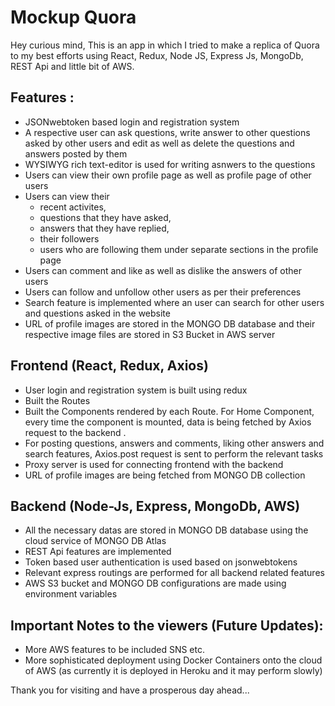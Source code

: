 # Mockup Quora

Hey curious mind,
This is an app in which I tried to make a replica of Quora to my best efforts using React, Redux, Node JS, Express Js, MongoDb, REST Api and little bit of AWS.


## Features :
- JSONwebtoken based login and registration system
- A respective user can ask questions, write answer to other questions asked by other users and edit as well as delete the questions and answers posted by them
- WYSIWYG rich text-editor is used for writing asnwers to the questions
- Users can view their own profile page as well as profile page of other users
- Users can view their 
    - recent activites, 
    - questions that they have asked,
    - answers  that they have replied,
    - their followers 
    - users who are following them
under separate sections in the profile page 
- Users can comment and like as well as dislike the answers of other users
- Users can follow and unfollow other users as per their preferences
- Search feature is implemented where an user can search for other users and questions asked in the website
- URL of profile images are stored in the MONGO DB database and their respective image files are stored in S3 Bucket in AWS server

## Frontend (React, Redux, Axios)
- User login and registration system is built using redux
- Built the Routes
- Built the Components rendered by each Route. For Home Component, every time the component is mounted, data is being fetched by Axios request to the backend .
- For posting questions, answers and comments, liking other answers and search features, Axios.post request is sent to perform the relevant tasks
- Proxy server is used for connecting frontend with the backend
- URL of profile images are being fetched from MONGO DB collection


## Backend (Node-Js, Express, MongoDb, AWS)
- All the necessary datas are stored in MONGO DB database using the cloud service of MONGO DB Atlas
- REST Api features are implemented
- Token based user authentication is used based on jsonwebtokens
- Relevant express routings are performed for all backend related features
- AWS S3 bucket and MONGO DB configurations are made using environment variables

## Important Notes to the viewers (Future Updates):
- More AWS features to be included SNS etc.
- More sophisticated deployment using Docker Containers onto the cloud of AWS (as currently it is deployed in Heroku and it may perform slowly)


Thank you for visiting and have a prosperous day ahead...




